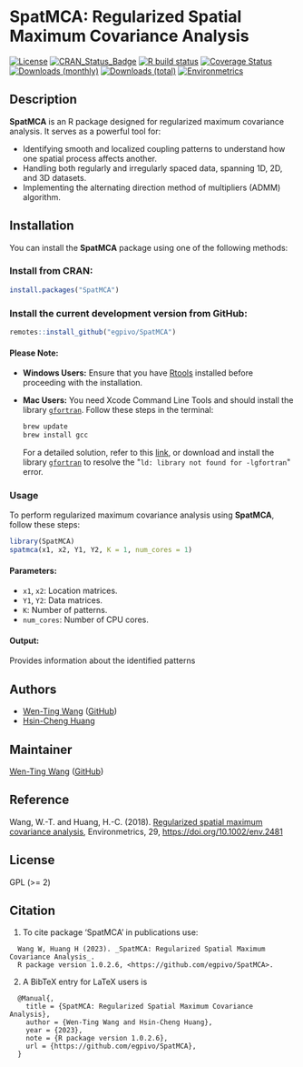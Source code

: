 # SpatMCA: Regularized Spatial Maximum Covariance Analysis

[![License](https://eddelbuettel.github.io/badges/GPL2+.svg)](https://www.gnu.org/licenses/gpl-2.0.html)
[![CRAN_Status_Badge](https://www.r-pkg.org/badges/version/SpatMCA?color=green)](https://cran.r-project.org/package=SpatMCA)
[![R build status](https://github.com/egpivo/SpatMCA/workflows/R-CMD-check/badge.svg)](https://github.com/egpivo/SpatMCA/actions)
[![Coverage Status](https://img.shields.io/codecov/c/github/egpivo/SpatMCA/master.svg)](https://codecov.io/github/egpivo/SpatMCA?branch=master)
[![Downloads (monthly)](https://cranlogs.r-pkg.org/badges/SpatMCA?color=brightgreen)](https://www.r-pkg.org/pkg/SpatMCA)
[![Downloads (total)](https://cranlogs.r-pkg.org/badges/grand-total/SpatMCA?color=brightgreen)](https://www.r-pkg.org/pkg/SpatMCA)
[![Environmetrics](https://img.shields.io/badge/Environmetrics-10.1002%2Fenv.2481-brightgreen)](https://doi.org/10.1002/env.2481)

## Description

**SpatMCA** is an R package designed for regularized maximum covariance analysis. It serves as a powerful tool for:

- Identifying smooth and localized coupling patterns to understand how one spatial process affects another.
- Handling both regularly and irregularly spaced data, spanning 1D, 2D, and 3D datasets.
- Implementing the alternating direction method of multipliers (ADMM) algorithm.


## Installation
You can install the **SpatMCA** package using one of the following methods:

### Install from CRAN:
```r
install.packages("SpatMCA")
```

### Install the current development version from GitHub:
```r
remotes::install_github("egpivo/SpatMCA")
```
#### Please Note:
- **Windows Users:** Ensure that you have [Rtools](https://cran.r-project.org/bin/windows/Rtools/) installed before proceeding with the installation.

- **Mac Users:** You need Xcode Command Line Tools and should install the library [`gfortran`](https://github.com/fxcoudert/gfortran-for-macOS/releases). Follow these steps in the terminal:
    ```bash
    brew update
    brew install gcc
    ```
    For a detailed solution, refer to this [link](https://thecoatlessprofessor.com/programming/rcpp-rcpparmadillo-and-os-x-mavericks-lgfortran-and-lquadmath-error/), or download and install the library [`gfortran`](https://github.com/fxcoudert/gfortran-for-macOS/releases) to resolve the "`ld: library not found for -lgfortran`" error.


### Usage
To perform regularized maximum covariance analysis using **SpatMCA**, follow these steps:

```r
library(SpatMCA)
spatmca(x1, x2, Y1, Y2, K = 1, num_cores = 1)
```
#### Parameters:
  - `x1`, `x2`: Location matrices.
  - `Y1`, `Y2`: Data matrices.
  - `K`: Number of patterns.
  - `num_cores`: Number of CPU cores.
#### Output:
Provides information about the identified patterns

## Authors
 - [Wen-Ting Wang](https://www.linkedin.com/in/wtwang) ([GitHub](https://www.github.com/egpivo))
 - [Hsin-Cheng Huang](https://sites.stat.sinica.edu.tw/hchuang/)
 
## Maintainer
[Wen-Ting Wang](https://www.linkedin.com/in/wtwang) ([GitHub](https://www.github.com/egpivo))

## Reference
Wang, W.-T. and Huang, H.-C. (2018). [Regularized spatial maximum covariance analysis](https://arxiv.org/pdf/1705.02716.pdf), Environmetrics, 29, https://doi.org/10.1002/env.2481
 
## License
GPL (>= 2)

## Citation
1. To cite package ‘SpatMCA’ in publications use:
```
  Wang W, Huang H (2023). _SpatMCA: Regularized Spatial Maximum Covariance Analysis_.
  R package version 1.0.2.6, <https://github.com/egpivo/SpatMCA>.
```
2. A BibTeX entry for LaTeX users is
```
  @Manual{,
    title = {SpatMCA: Regularized Spatial Maximum Covariance Analysis},
    author = {Wen-Ting Wang and Hsin-Cheng Huang},
    year = {2023},
    note = {R package version 1.0.2.6},
    url = {https://github.com/egpivo/SpatMCA},
  }
```

